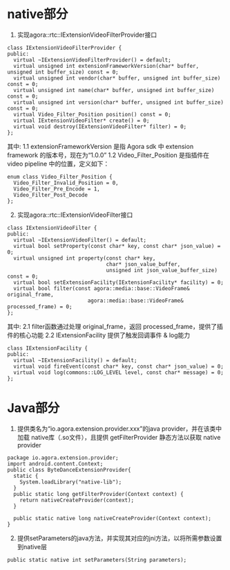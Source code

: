 # native部分
1. 实现agora::rtc::IExtensionVideoFilterProvider接口
```
class IExtensionVideoFilterProvider {
public:
  virtual ~IExtensionVideoFilterProvider() = default;
  virtual unsigned int extensionFrameworkVersion(char* buffer, unsigned int buffer_size) const = 0;
  virtual unsigned int vendor(char* buffer, unsigned int buffer_size) const = 0;
  virtual unsigned int name(char* buffer, unsigned int buffer_size) const = 0;
  virtual unsigned int version(char* buffer, unsigned int buffer_size) const = 0;
  virtual Video_Filter_Position position() const = 0;
  virtual IExtensionVideoFilter* create() = 0;
  virtual void destroy(IExtensionVideoFilter* filter) = 0;
};
```
其中:
1.1 extensionFrameworkVersion 是指 Agora sdk 中 extension framework 的版本号，现在为“1.0.0”
1.2 Video_Filter_Position 是指插件在 video pipeline 中的位置，定义如下：
```
enum class Video_Filter_Position {
  Video_Filter_Invalid_Position = 0,
  Video_Filter_Pre_Encode = 1,
  Video_Filter_Post_Decode
};
```
2. 实现agora::rtc::IExtensionVideoFilter接口

```
class IExtensionVideoFilter {
public:
  virtual ~IExtensionVideoFilter() = default;
  virtual bool setProperty(const char* key, const char* json_value) = 0;
  virtual unsigned int property(const char* key,
                                char* json_value_buffer,
								unsigned int json_value_buffer_size) const = 0;
  virtual bool setExtensionFacility(IExtensionFacility* facility) = 0;
  virtual bool filter(const agora::media::base::VideoFrame& original_frame,
                          agora::media::base::VideoFrame& processed_frame) = 0;
};
```
其中:
2.1 filter函数通过处理 original_frame，返回 processed_frame，提供了插件的核心功能
2.2 IExtensionFacility 提供了触发回调事件 & log能力
```
class IExtensionFacility {
public:
  virtual ~IExtensionFacility() = default;
  virtual void fireEvent(const char* key, const char* json_value) = 0;
  virtual void log(commons::LOG_LEVEL level, const char* message) = 0;
};
```

# Java部分
1. 提供类名为“io.agora.extension.provider.xxx”的java provider，并在该类中加载 native库（.so文件），且提供 getFilterProvider 静态方法以获取 native provider
```
package io.agora.extension.provider;
import android.content.Context;
public class ByteDanceExtensionProvider{
  static {
	System.loadLibrary("native-lib");
  }
  public static long getFilterProvider(Context context) {
	return nativeCreateProvider(context);
  }

  public static native long nativeCreateProvider(Context context);
}
```
2. 提供setParameters的java方法，并实现其对应的jni方法，以将所需参数设置到native层
```
public static native int setParameters(String parameters);
```
